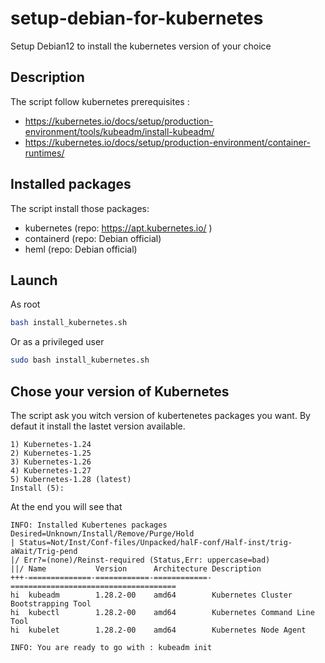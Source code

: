 # setup-debian-for-kubernetes
Setup Debian12 to install the kubernetes version of your choice

## Description
The script follow kubernetes prerequisites :
- https://kubernetes.io/docs/setup/production-environment/tools/kubeadm/install-kubeadm/
- https://kubernetes.io/docs/setup/production-environment/container-runtimes/

## Installed packages
The script install those packages:
- kubernetes (repo: https://apt.kubernetes.io/ )
- containerd (repo: Debian official)
- heml (repo: Debian official)

## Launch
As root
```bash
bash install_kubernetes.sh
```

Or as a privileged user
```bash
sudo bash install_kubernetes.sh
```

## Chose your version of Kubernetes
The script ask you witch version of kubertenetes packages you want.
By defaut it install the lastet version available.
```
1) Kubernetes-1.24
2) Kubernetes-1.25
3) Kubernetes-1.26
4) Kubernetes-1.27
5) Kubernetes-1.28 (latest)
Install (5):
```

At the end you will see that
```
INFO: Installed Kubertenes packages
Desired=Unknown/Install/Remove/Purge/Hold
| Status=Not/Inst/Conf-files/Unpacked/halF-conf/Half-inst/trig-aWait/Trig-pend
|/ Err?=(none)/Reinst-required (Status,Err: uppercase=bad)
||/ Name           Version      Architecture Description
+++-==============-============-============-=====================================
hi  kubeadm        1.28.2-00    amd64        Kubernetes Cluster Bootstrapping Tool
hi  kubectl        1.28.2-00    amd64        Kubernetes Command Line Tool
hi  kubelet        1.28.2-00    amd64        Kubernetes Node Agent

INFO: You are ready to go with : kubeadm init
```

